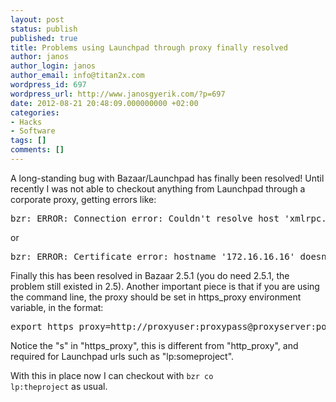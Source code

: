 ```yaml
---
layout: post
status: publish
published: true
title: Problems using Launchpad through proxy finally resolved
author: janos
author_login: janos
author_email: info@titan2x.com
wordpress_id: 697
wordpress_url: http://www.janosgyerik.com/?p=697
date: 2012-08-21 20:48:09.000000000 +02:00
categories:
- Hacks
- Software
tags: []
comments: []
---
```

A long-standing bug with Bazaar/Launchpad has finally been resolved! Until recently I was not able to checkout anything from Launchpad through a corporate proxy, getting errors like:
<pre>bzr: ERROR: Connection error: Couldn't resolve host 'xmlrpc.launchpad.net' [Errno 11004] getaddrinfo failed</pre>
or
<pre>bzr: ERROR: Certificate error: hostname '172.16.16.16' doesn't match either of '*.launchpad.net', 'launchpad.net'</pre>
Finally this has been resolved in Bazaar 2.5.1 (you do need 2.5.1, the problem still existed in 2.5). Another important piece is that if you are using the command line, the proxy should be set in https_proxy environment variable, in the format:
<pre>export https_proxy=http://proxyuser:proxypass@proxyserver:port/path</pre>
Notice the "s" in "https_proxy", this is different from "http_proxy", and required for Launchpad urls such as "lp:someproject".

With this in place now I can checkout with <code>bzr co lp:theproject</code> as usual.
